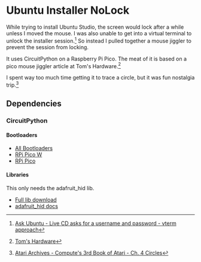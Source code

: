 # Ubuntu Installer NoLock

While trying to install Ubuntu Studio, the screen would lock after a while unless I moved the mouse. I was also unable to get into a virtual terminal to unlock the installer session.[^vterm] So instead I pulled together a mouse jiggler to prevent the session from locking.

It uses CircuitPython on a Raspberry Pi Pico. The meat of it is based on a pico mouse jiggler article at Tom's Hardware.[^thjig]

I spent way too much time getting it to trace a circle, but it was fun nostalgia trip.[^ataribas]

## Dependencies

### CircuitPython

#### Bootloaders

* [All Bootloaders](https://circuitpython.org/downloads)
* [RPi Pico W](https://circuitpython.org/board/raspberry_pi_pico_w/)
* [RPi Pico](https://circuitpython.org/board/raspberry_pi_pico/)

#### Libraries

This only needs the adafruit_hid lib.

* [Full lib download](https://circuitpython.org/libraries)
* [adafruit_hid docs](https://docs.circuitpython.org/projects/hid/en/latest/)

[^vterm]: [Ask Ubuntu - Live CD asks for a username and password - vterm approach](https://askubuntu.com/a/1452011)

[^thjig]: [Tom's Hardware](https://www.tomshardware.com/how-to/diy-mouse-jiggler-raspberry-pi-pico)

[^ataribas]: [Atari Archives - Compute's 3rd Book of Atari - Ch. 4 Circles](https://www.atariarchives.org/c3ba/page153.php)